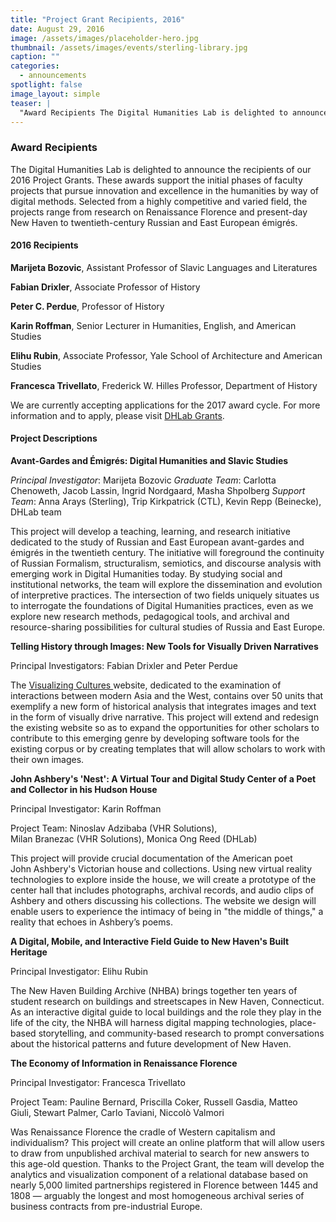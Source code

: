 ```yaml
---
title: "Project Grant Recipients, 2016"
date: August 29, 2016
image: /assets/images/placeholder-hero.jpg
thumbnail: /assets/images/events/sterling-library.jpg
caption: ""
categories: 
  - announcements
spotlight: false 
image_layout: simple
teaser: |
  "Award Recipients The Digital Humanities Lab is delighted to announce the recipients of our 2016 Project Grants. These awards support the initial phases of faculty projects that pursue innovation..."
---
```


<h3>Award Recipients</h3>

The Digital Humanities Lab is delighted to announce the recipients of our 2016 Project Grants. These awards support the initial phases of faculty projects that pursue innovation and excellence in the humanities by way of digital methods. Selected from a highly competitive and varied field, the projects range from research on Renaissance Florence and present-day New Haven to twentieth-century Russian and East European émigrés.

<h4>2016 Recipients</h4>

<strong>Marijeta Bozovic</strong>, Assistant Professor of Slavic Languages and Literatures  

<strong>Fabian Drixler</strong>, Associate Professor of History  

<strong>Peter C. Perdue</strong>, Professor of History 

<strong>Karin Roffman</strong>, Senior Lecturer in Humanities, English, and American Studies  

<strong>Elihu Rubin</strong>, Associate Professor, Yale School of Architecture and American Studies  

<strong>Francesca Trivellato</strong>, Frederick W. Hilles Professor, Department of History

We are currently accepting applications for the 2017 award cycle. For more information and to apply, please visit <a href="http://web.library.yale.edu/dhlab/grants" target="_blank">DHLab Grants</a>.

<h4>Project Descriptions</h4>

<strong>Avant-Gardes and Émigrés: Digital Humanities and Slavic Studies</strong>

<i>Principal Investigator</i>: Marijeta Bozovic
<i>Graduate Team</i>: Carlotta Chenoweth, Jacob Lassin, Ingrid Nordgaard, Masha Shpolberg
<i>Support Team</i>: Anna Arays (Sterling), Trip Kirkpatrick (CTL), Kevin Repp (Beinecke), DHLab team

This project will develop a teaching, learning, and research initiative dedicated to the study of Russian and East European avant-gardes and émigrés in the twentieth century. The initiative will foreground the continuity of Russian Formalism, structuralism, semiotics, and discourse analysis with emerging work in Digital Humanities today. By studying social and institutional networks, the team will explore the dissemination and evolution of interpretive practices. The intersection of two fields uniquely situates us to interrogate the foundations of Digital Humanities practices, even as we explore new research methods, pedagogical tools, and archival and resource-sharing possibilities for cultural studies of Russia and East Europe.

<strong>Telling History through Images: New Tools for Visually Driven Narratives</strong>

Principal Investigators: Fabian Drixler and Peter Perdue

The <a href="http://visualizingcultures.mit.edu" target="_blank"> Visualizing Cultures </a> website, dedicated to the examination of interactions between modern Asia and the West, contains over 50 units that exemplify a new form of historical analysis that integrates images and text in the form of visually drive narrative. This project will extend and redesign the existing website so as to expand the opportunities for other scholars to contribute to this emerging genre by developing software tools for the existing corpus or by creating templates that will allow scholars to work with their own images.

<strong>John Ashbery's 'Nest': A Virtual Tour and Digital Study Center of a Poet and Collector in his Hudson House</strong>

Principal Investigator: Karin Roffman

Project Team: Ninoslav Adzibaba (VHR Solutions), Milan Branezac (VHR Solutions), Monica Ong Reed (DHLab)

This project will provide ​crucial documentation of the American poet John Ashbery's Victorian house and collections. Using new virtual reality technologies to explore inside the house, we will create a prototype of the center hall that includes photographs, archival records, and audio clips of Ashbery and others discussing his collections. The website we design will enable users to experience the intimacy of being in "the middle of things," a reality that echoes in Ashbery’s poems.

<strong>A Digital, Mobile, and Interactive Field Guide to New Haven's Built Heritage</strong>

Principal Investigator: Elihu Rubin

The New Haven Building Archive (NHBA) brings together ten years of student research on buildings and streetscapes in New Haven, Connecticut. As an interactive digital guide to local buildings and the role they play in the life of the city, the NHBA will harness digital mapping technologies, place-based storytelling, and community-based research to prompt conversations about the historical patterns and future development of New Haven.

<strong>The Economy of Information in Renaissance Florence</strong>

Principal Investigator: Francesca Trivellato

Project Team: Pauline Bernard, Priscilla Coker, Russell Gasdia, Matteo Giuli, Stewart Palmer, Carlo Taviani, Niccolò Valmori

Was Renaissance Florence the cradle of Western capitalism and individualism? This project will create an online platform that will allow users to draw from unpublished archival material to search for new answers to this age-old question. Thanks to the Project Grant, the team will develop the analytics and visualization component of a relational database based on nearly 5,000 limited partnerships registered in Florence between 1445 and 1808 — arguably the longest and most homogeneous archival series of business contracts from pre-industrial Europe.